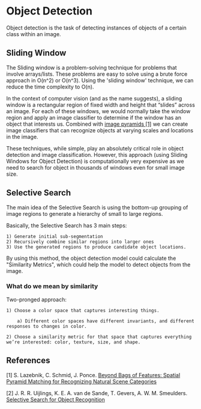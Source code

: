 # Object Detection

Object detection is the task of detecting instances of objects of a certain class within an image.

## Sliding Window

The Sliding window is a problem-solving technique for problems that involve arrays/lists. These problems are easy to solve using a brute force approach in O(n^2) or O(n^3). Using the 'sliding window' technique, we can reduce the time complexity to O(n).

In the context of computer vision (and as the name suggests), a sliding window is a rectangular region of fixed width and height that “slides” across an image. For each of these windows, we would normally take the window region and apply an image classifier to determine if the window has an object that interests us. Combined with [image pyramids [1]](https://ieeexplore.ieee.org/abstract/document/1641019/) we can create image classifiers that can recognize objects at varying scales and locations in the image.

These techniques, while simple, play an absolutely critical role in object detection and image classification. However, this approach (using Sliding Windows for Object Detection) is computationally very expensive as we need to search for object in thousands of windows even for small image size.

## Selective Search

The main idea of the Selective Search is using the bottom-up grouping of image regions to generate a hierarchy of small to large regions.

Basically, the Selective Search has 3 main steps:

    1) Generate initial sub-segmentation
    2) Recursively combine similar regions into larger ones
    3) Use the generated regions to produce candidate object locations.

By using this method, the object detection model could calculate the "Similarity Metrics", which could help the model to detect objects from the image.

### What do we mean by similarity

Two-pronged approach:

    1) Choose a color space that captures interesting things.

        a) Different color spaces have different invariants, and different responses to changes in color.

    2) Choose a similarity metric for that space that captures everything we’re interested: color, texture, size, and shape.

## References

[1] S. Lazebnik, C. Schmid, J. Ponce. [Beyond Bags of Features: Spatial Pyramid Matching for Recognizing Natural Scene Categories](https://ieeexplore.ieee.org/abstract/document/1641019/)

[2] J. R. R. Uijlings, K. E. A. van de Sande, T. Gevers, A. W. M. Smeulders. [Selective Search for Object Recognition](https://link.springer.com/article/10.1007%252Fs11263-013-0620-5)
